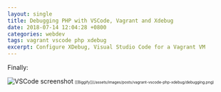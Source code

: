 ```yaml
---
layout: single
title: Debugging PHP with VSCode, Vagrant and Xdebug
date: 2018-07-14 12:04:28 +0800
categories: webdev
tags: vagrant vscode php xdebug
excerpt: Configure XDebug, Visual Studio Code for a Vagrant VM
---
```


<script src="https://gist.github.com/jamesstout/fd6eae2b2ba34e7f32ff3e1a179d55fe.js"></script>

Finally:

<img data-src="{% asset_path debugging.png %}" src="{% asset_path debugging-lq.png %}" class="lazyload blur-up" alt="VSCode screenshot"/>
<span style="font-size: 0.6em;">[[Biggify]](/assets/images/posts/vagrant-vscode-php-xdebug/debugging.png)</span>
